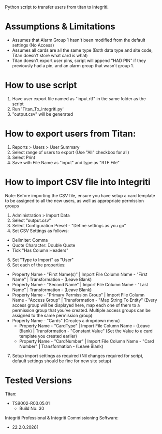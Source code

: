 Python script to transfer users from titan to integriti.

# Assumptions & Limitations
 - Assumes that Alarm Group 1 hasn't been modified from the default settings (No Access)
 - Assumes all cards are all the same type (Both data type and site code, Titan doesn't store what card is what)
 - Titan doesn't export user pins, script will append "HAD PIN" if they previously had a pin, and an alarm group that wasn't group 1.

# How to use script
1. Have user export file named as "input.rtf" in the same folder as the script
2. Run 
'Titan_To_Integriti.py'
3. "output.csv" will be generated

# How to export users from Titan:
1. Reports > Users > User Summary
2. Select range of users to export (Use "All" checkbox for all)
3. Select Print
4. Save with File Name as "input" and type as "RTF File"

# How to import CSV file into Integriti
Note: Before importing the CSV file, ensure you have setup a card template to be assigned to all the new users, as well as appropriate permission groups
1. Administration > Import Data
2. Select "output.csv"
3. Select Configuration Preset - "Define settings as you go"
4. Set CSV Settings as follows:
+ Delimiter: Comma
+ Quote Character: Double Quote
+ Tick "Has Column Headers"
5. Set "Type to Import" as "User"
6. Set each of the properties:
+ Property Name - "First Name(s)" | Import File Column Name - "First Name" | Transformation - (Leave Blank)
+ Property Name - "Second Name" | Import File Column Name - "Last Name" | Transformation - (Leave Blank)
+ Property Name - "Primary Permission Group" | Import File Column Name - "Access Group" | Transformation - "Map String To Entity" (Every access group will be displayed here, map each one of them to a permission group that you've created. Multiple access groups can be assigned to the same permission group)
+ Property Name - "Cards" (Creates a dropdown menu)
   * Property Name - "CardType" | Import File Column Name - (Leave Blank) | Transformation - "Constant Value" (Set the Value to a card template you created earlier)
   * Property Name - "CardNumber" | Import File Column Name - "Card Number" | Transformation - (Leave Blank)

7. Setup import settings as required (Nil changes required for script, default settings should be fine for new site setup)


# Tested Versions
Titan:
+ TS9002-R03.05.01
   * Build No: 30

Integriti Professional & Integriti Commissioning Software:
+ 22.2.0.20261


	